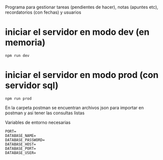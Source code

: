 Programa para gestionar tareas (pendientes de hacer), notas (apuntes etc), recordatorios (con fechas) y usuarios

# iniciar el servidor en modo dev (en memoria)

```
npm run dev
```

# iniciar el servidor en modo prod (con servidor sql)

```
npm run prod
```

En la carpeta postman se encuentran archivos json para importar en postman y asi tener las consultas listas

Variables de entorno necesarias
```
PORT=
DATABASE_NAME=
DATABASE_PASSWORD=
DATABASE_HOST=
DATABASE_PORT=
DATABASE_USER=
```
